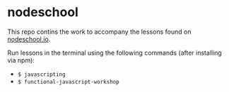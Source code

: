 # nodeschool

This repo contins the work to accompany the lessons found on [nodeschool.io](http://nodeschool.io/).

Run lessons in the terminal using the following commands (after installing via npm):
- `$ javascripting`
- `$ functional-javascript-workshop`
